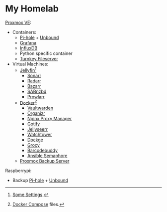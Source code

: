 # My Homelab
[Proxmox VE](https://www.proxmox.com/en/proxmox-virtual-environment/):
- Containers:
    - [Pi-hole](https://github.com/pi-hole/pi-hole/#one-step-automated-install) + [Unbound](https://docs.pi-hole.net/guides/dns/unbound/)
    - [Grafana](https://grafana.com/grafana/download)
    - [InfluxDB](https://www.influxdata.com/downloads/)
    - Python specific container
    - [Turnkey Fileserver](https://www.turnkeylinux.org/fileserver)
- Virtual Machines:
    - [Jellyfin](https://github.com/jellyfin/jellyfin)[^1]
        - [Sonarr](https://sonarr.tv/)
        - [Radarr](https://radarr.video/)
        - [Bazarr](https://www.bazarr.media/)
        - [SABnzbd](https://sabnzbd.org/)
        - [Prowlarr](https://github.com/Prowlarr/Prowlarr)
    - [Docker](https://docs.docker.com/engine/install/)[^2]
        - [Vaultwarden](https://github.com/dani-garcia/vaultwarden)
        - [Organizr](https://github.com/causefx/Organizr)
        - [Nginx Proxy Manager](https://nginxproxymanager.com/)
        - [Gotify](https://gotify.net/)
        - [Jellyseerr](https://github.com/Fallenbagel/jellyseerr)
        - [Watchtower](https://containrrr.dev/watchtower/)
        - [Dockge](https://github.com/louislam/dockge)
        - [Grocy](https://docs.linuxserver.io/images/docker-grocy/)
        - [Barcodebuddy](https://github.com/Forceu/barcodebuddy-docker)
        - [Ansible Semaphore](https://docs.semui.co/administration-guide/installation)
    - [Proxmox Backup Server](https://github.com/wofferl/proxmox-backup-arm64)

Raspberrypi:
- Backup [Pi-hole](https://github.com/pi-hole/pi-hole/#one-step-automated-install) + [Unbound](https://docs.pi-hole.net/guides/dns/unbound/)

[^1]:[Some Settings](https://github.com/Blitzritze/homelab/tree/3dbaa343cc9bb6ce9e8edc5599ff26d274491b66/media).

[^2]:[Docker Compose](https://github.com/Blitzritze/homelab/tree/3dbaa343cc9bb6ce9e8edc5599ff26d274491b66/docker) files.
